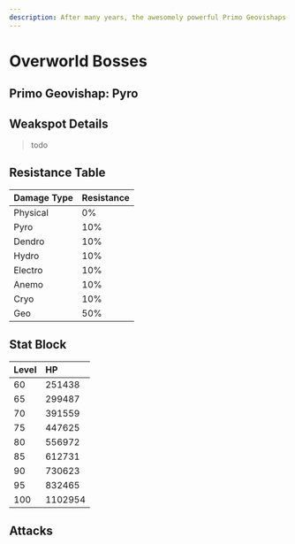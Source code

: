 ```yaml
---
description: After many years, the awesomely powerful Primo Geovishaps grow accustomed to changes in their elemental environment.Folktales hold that after the great "draconic calamity" that led to the ruination of Tianqiu Valley, the overlord of the Geovishaps and Primo Geovishaps was imprisoned deep beneath the earth, and so too did they burrow into deep and unseen places, awaiting their chance to rise once more...
---
```


# Overworld Bosses

## Primo Geovishap: Pyro



## Weakspot Details

> todo

## Resistance Table

| Damage Type | Resistance |
| :--- | :--- |
| Physical | 0% |
| Pyro | 10% |
| Dendro | 10% |
| Hydro | 10% |
| Electro | 10% |
| Anemo | 10% |
| Cryo | 10% |
| Geo | 50% |

## Stat Block

| Level | HP |
| :--- | :--- |
| 60 | 251438 |
| 65 | 299487 |
| 70 | 391559 |
| 75 | 447625 |
| 80 | 556972 |
| 85 | 612731 |
| 90 | 730623 |
| 95 | 832465 |
| 100 | 1102954 |

## Attacks


